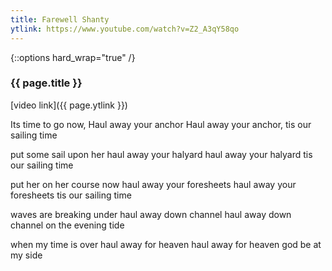 ```yaml
---
title: Farewell Shanty
ytlink: https://www.youtube.com/watch?v=Z2_A3qY58qo
---
```


{::options hard_wrap="true" /}

### {{ page.title }}

[video link]({{ page.ytlink }})


Its time to go now,
Haul away your anchor
Haul away your anchor,
tis our sailing time

put some sail upon her
haul away your halyard
haul away your halyard
tis our sailing time

put her on her course now
haul away your foresheets
haul away your foresheets
tis our sailing time

waves are breaking under
haul away down channel
haul away down channel
on the evening tide

when my time is over
haul away for heaven
haul away for heaven
god be at my side
